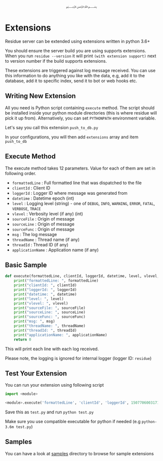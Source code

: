 <p align="center">
   ﷽
</p>

# Extensions
Residue server can be extended using extensions written in python 3.6+

You should ensure the server build you are using supports extensions. When you run `residue --version` it will print `(with extension support)` next to version number if the build supports extensions.

These extensions are triggered against log message received. You can use this information to do anything you like with the data, e.g, add it to the database, add it to specific index, send it to bot or web hooks etc.

## Writing New Extension
All you need is Python script containing `execute` method. The script should be installed inside your python module directories (this is where residue will pick it up from). Alternatively, you can set `PYTHONPATH` environment variable.

Let's say you call this extension `push_to_db.py`

In your configurations, you will then add `extensions` array and item `push_to_db`

## Execute Method
The execute method takes 12 parameters. Value for each of them are set in following order.

 * `formattedLine` : Full formatted line that was dispatched to the file
 * `clientId` : Client ID
 * `loggerId` : Logger ID where message was generated from
 * `datetime` : Datetime epoch (int)
 * `level` : Logging level (string) - one of `DEBUG`, `INFO`, `WARNING`, `ERROR`, `FATAL`, `VERBOSE`, `TRACE`
 * `vlevel` : Verbosity level (if any) (int)
 * `sourceFile` : Origin of message
 * `sourceLine` : Origin of message
 * `sourceFunc` : Origin of message
 * `msg` : The log message
 * `threadName` : Thread name (if any)
 * `threadId` : Thread ID (if any)
 * `applicationName` : Application name (if any)
 
## Basic Sample
```python
def execute(formattedLine, clientId, loggerId, datetime, level, vlevel, sourceFile, sourceLine, sourceFunc, msg, threadName, threadId, applicationName):
    print("formattedLine: ", formattedLine)
    print("clientId: ", clientId)
    print("loggerId: ", loggerId)
    print("datetime: ", datetime)
    print("level: ", level)
    print("vlevel: ", vlevel)
    print("sourceFile: ", sourceFile)
    print("sourceLine: ", sourceLine)
    print("sourceFunc: ", sourceFunc)
    print("msg: ", msg)
    print("threadName: ", threadName)
    print("threadId: ", threadId)
    print("applicationName: ", applicationName)
    return 0
```

This will print each line with each log received.

Please note, the logging is ignored for internal logger (logger ID: `residue`)

## Test Your Extension
You can run your extension using following script

```python
import <module>

<module>.execute('formattedLine', 'clientId', 'loggerId', 1507706003171, 'INFO', 0, 'sourceFile', 'sourceLine', 'sourceFunc', 'log msg', 'threadName', 'threadId', 'applicationName')
```

Save this as `test.py` and run `python test.py`

Make sure you use compatible executable for python if needed (e.g `python-3.6m test.py`)

## Samples
You can have a look at [samples](/samples/extensions) directory to browse for sample extensions
